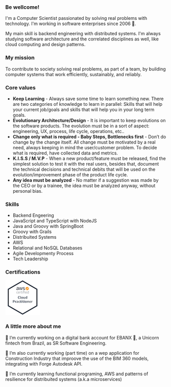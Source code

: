 ### Be wellcome!
I'm a Computer Scientist passionated by solving real problems with technology. I'm working in software enterprises since 2006 🦖.

My main skill is backend engineering with distributed systems. I'm always studying software architecture and the correlated disciplines as well, like cloud computing and design patterns.

### My mission
To contribute to society solving real problems, as part of a team, by building computer systems that work efficiently, sustainably, and reliably.

### Core values
 - **Keep Learning** - Always save some time to learn something new. There are two categories of knowledge to learn in parallel: Skills that will help your current job/goals and skills that will help you in your long term goals. 
 - **Evolutionary Architecture/Design** - It is important to keep evolutions on the software products. The evolution must be in a sort of aspect: engineering, UX, process, life cycle, operations, etc..
 - **Change only what is required - Baby Steps, Bottlenecks first** - Don’t do change by the change itself. All change must be motivated by a real need, always keeping in mind the user/customer problem. To decide what is required, have collected data and metrics. 
 - **K.I.S.S / M.V.P** - When a new product/feature must be released, find the simplest solution to test it with the real users, besides that, document the technical decisions and technical debits that will be used on the evolution/improvement phase of the product life cycle. 
 - **Any idea must be analyzed** - No matter if a suggestion was made by the CEO or by a trainee, the idea must be analyzed anyway, without personal bias. 

### Skills
 - Backend Engeering
 - JavaScript and TypeScript with NodeJS
 - Java and Groovy with SpringBoot
 - Groovy with Grails
 - Distribuited Systems
 - AWS
 - Relational and NoSQL Databases
 - Agile Developmenty Process
 - Tech Leadership 
 
 ### Certifications
 
 <a href="https://www.youracclaim.com/badges/9cf63c8e-24fe-4c33-8fb8-18214c343271/public_url" rel="some text">![Foo](https://github.com/fredpolicarpo/fredpolicarpo/raw/master/aws-certified-cloud-practitioner.png)</a>
 
 ### A little more about me
🔭 I’m currently working on a digital bank account for EBANX 🦄, a Unicorn fintech from Brazil, as SR Software Engineering.

🔭 I’m also currently working (part time) on a wep application for Construction Industry that improove the use of the BIM 360 models, integrating with Forge Autodesk API.

🌱 I’m currently learning functional programing, AWS and patterns of resilience for distribuited systems (a.k.a microservices)

<!--
**fredpolicarpo/fredpolicarpo** is a ✨ _special_ ✨ repository because its `README.md` (this file) appears on your GitHub profile.

Here are some ideas to get you started:

- 🔭 I’m currently working on ...
- 🌱 I’m currently learning ...
- 👯 I’m looking to collaborate on ...
- 🤔 I’m looking for help with ...
- 💬 Ask me about ...
- 📫 How to reach me: ...
- 😄 Pronouns: ...
- ⚡ Fun fact: ...
-->

